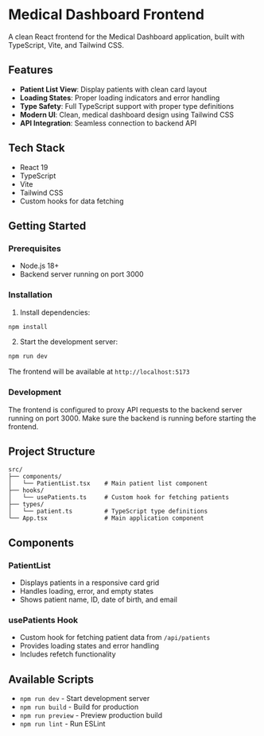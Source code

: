# Medical Dashboard Frontend

A clean React frontend for the Medical Dashboard application, built with TypeScript, Vite, and Tailwind CSS.

## Features

- **Patient List View**: Display patients with clean card layout
- **Loading States**: Proper loading indicators and error handling
- **Type Safety**: Full TypeScript support with proper type definitions
- **Modern UI**: Clean, medical dashboard design using Tailwind CSS
- **API Integration**: Seamless connection to backend API

## Tech Stack

- React 19
- TypeScript
- Vite
- Tailwind CSS
- Custom hooks for data fetching

## Getting Started

### Prerequisites

- Node.js 18+ 
- Backend server running on port 3000

### Installation

1. Install dependencies:
```bash
npm install
```

2. Start the development server:
```bash
npm run dev
```

The frontend will be available at `http://localhost:5173`

### Development

The frontend is configured to proxy API requests to the backend server running on port 3000. Make sure the backend is running before starting the frontend.

## Project Structure

```
src/
├── components/
│   └── PatientList.tsx    # Main patient list component
├── hooks/
│   └── usePatients.ts     # Custom hook for fetching patients
├── types/
│   └── patient.ts         # TypeScript type definitions
└── App.tsx                # Main application component
```

## Components

### PatientList
- Displays patients in a responsive card grid
- Handles loading, error, and empty states
- Shows patient name, ID, date of birth, and email

### usePatients Hook
- Custom hook for fetching patient data from `/api/patients`
- Provides loading states and error handling
- Includes refetch functionality

## Available Scripts

- `npm run dev` - Start development server
- `npm run build` - Build for production
- `npm run preview` - Preview production build
- `npm run lint` - Run ESLint

